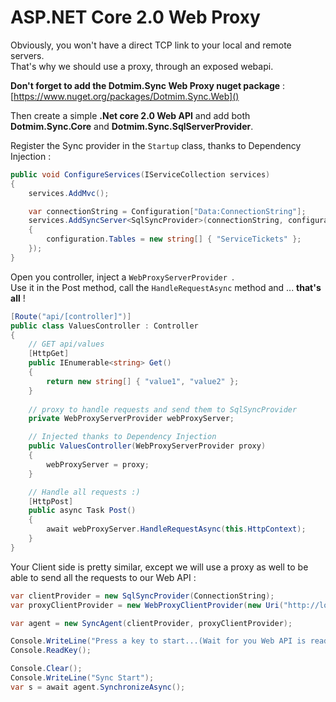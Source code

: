 # ASP.NET Core 2.0 Web Proxy

Obviously, you won't have a direct TCP link to your local and remote servers.  
That's why we should use a proxy, through an exposed webapi.  

**Don't forget to add the Dotmim.Sync Web Proxy nuget package** : [https://www.nuget.org/packages/Dotmim.Sync.Web]()

Then create a simple **.Net core 2.0 Web API** and add both **Dotmim.Sync.Core** and **Dotmim.Sync.SqlServerProvider**.  

Register the Sync provider in the `Startup` class, thanks to Dependency Injection :

``` cs
public void ConfigureServices(IServiceCollection services)
{
    services.AddMvc();

    var connectionString = Configuration["Data:ConnectionString"];
    services.AddSyncServer<SqlSyncProvider>(connectionString, configuration =>
    {
        configuration.Tables = new string[] { "ServiceTickets" };
    });
}
```

Open you controller, inject a `WebProxyServerProvider `.   
Use it in the Post method, call the `HandleRequestAsync` method and ... **that's all** !

``` cs
[Route("api/[controller]")]
public class ValuesController : Controller
{
    // GET api/values
    [HttpGet]
    public IEnumerable<string> Get()
    {
        return new string[] { "value1", "value2" };
    }
    
    // proxy to handle requests and send them to SqlSyncProvider
    private WebProxyServerProvider webProxyServer;

    // Injected thanks to Dependency Injection
    public ValuesController(WebProxyServerProvider proxy)
    {
        webProxyServer = proxy;
    }

    // Handle all requests :)
    [HttpPost]
    public async Task Post()
    {
        await webProxyServer.HandleRequestAsync(this.HttpContext);
    }
}
```

Your Client side is pretty similar, except we will use a proxy as well to be able to send all the requests to our Web API :

``` cs
var clientProvider = new SqlSyncProvider(ConnectionString);
var proxyClientProvider = new WebProxyClientProvider(new Uri("http://localhost:56782/api/values"));

var agent = new SyncAgent(clientProvider, proxyClientProvider);

Console.WriteLine("Press a key to start...(Wait for you Web API is ready) ");
Console.ReadKey();

Console.Clear();
Console.WriteLine("Sync Start");
var s = await agent.SynchronizeAsync();
```
